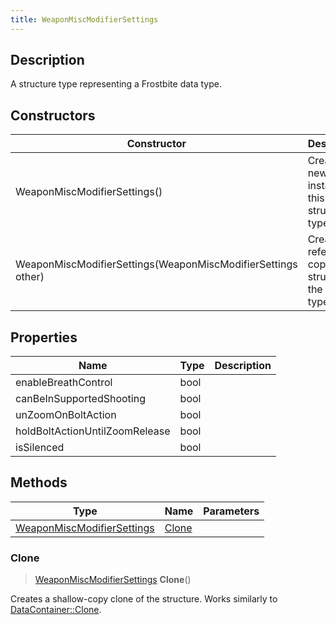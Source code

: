 ```yaml
---
title: WeaponMiscModifierSettings
---
```

## Description

A structure type representing a Frostbite data type.

## Constructors

| Constructor                                                  | Description                                              |
| ------------------------------------------------------------ | -------------------------------------------------------- |
| WeaponMiscModifierSettings()                                 | Create a new instance of this structure type.            |
| WeaponMiscModifierSettings(WeaponMiscModifierSettings other) | Create a reference copy of a structure of the same type. |

## Properties

| Name                           | Type | Description |
| ------------------------------ | ---- | ----------- |
| enableBreathControl            | bool |             |
| canBeInSupportedShooting       | bool |             |
| unZoomOnBoltAction             | bool |             |
| holdBoltActionUntilZoomRelease | bool |             |
| isSilenced                     | bool |             |

## Methods

| Type                                                     | Name            | Parameters |
| -------------------------------------------------------- | --------------- | ---------- |
| [WeaponMiscModifierSettings](WeaponMiscModifierSettings) | [Clone](#clone) |            |

### Clone

> [WeaponMiscModifierSettings](WeaponMiscModifierSettings) **Clone**()

Creates a shallow-copy clone of the structure. Works similarly to [DataContainer::Clone](/vext/ref/shared/class/datacontainer#clone).
